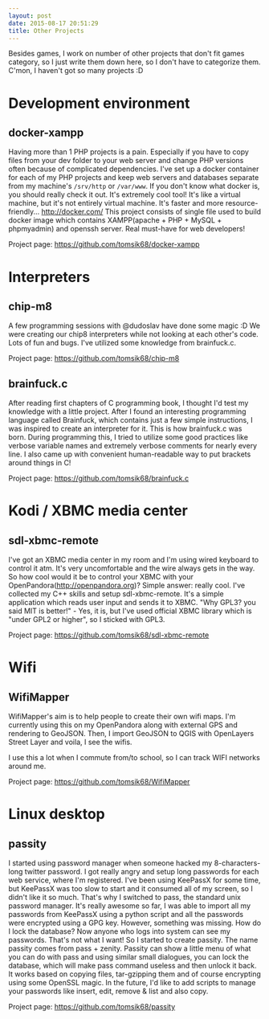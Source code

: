 ```yaml
---
layout: post
date: 2015-08-17 20:51:29
title: Other Projects
---
```


Besides games, I work on number of other projects that don't fit games category, so I just write them down here, so I don't have to categorize them. C'mon, I haven't got so many projects :D

# Development environment

## docker-xampp

Having more than 1 PHP projects is a pain. Especially if you have to copy files from your dev folder to your web server and change PHP versions often because of complicated dependencies.
I've set up a docker container for each of my PHP projects and keep web servers and databases separate from my machine's `/srv/http` or `/var/www`.
If you don't know what docker is, you should really check it out. It's extremely cool tool! It's like a virtual machine, but it's not entirely virtual machine. It's faster and more resource-friendly... http://docker.com/
This project consists of single file used to build docker image which contains XAMPP(apache + PHP + MySQL + phpmyadmin) and openssh server. Real must-have for web developers!

Project page: https://github.com/tomsik68/docker-xampp


# Interpreters

## chip-m8

A few programming sessions with @dudoslav have done some magic :D We were creating our chip8 interpreters while not looking at each other's code. 
Lots of fun and bugs. I've utilized some knowledge from brainfuck.c.

Project page: https://github.com/tomsik68/chip-m8

## brainfuck.c

After reading first chapters of C programming book, I thought I'd test my knowledge with a little project. 
After I found an interesting programming language called Brainfuck, which contains just a few simple instructions, I was inspired to create an interpreter for it.
This is how brainfuck.c was born. During programming this, I tried to utilize some good practices like verbose variable names and extremely verbose comments for nearly every line.
I also came up with convenient human-readable way to put brackets around things in C!

Project page: https://github.com/tomsik68/brainfuck.c

# Kodi / XBMC media center

## sdl-xbmc-remote

I've got an XBMC media center in my room and I'm using wired keyboard to control it atm.
It's very uncomfortable and the wire always gets in the way. So how cool would it be to control your XBMC with your OpenPandora(http://openpandora.org)?
Simple answer: really cool. I've collected my C++ skills and setup sdl-xbmc-remote. 
It's a simple application which reads user input and sends it to XBMC.
"Why GPL3? you said MIT is better!" - Yes, it is, but I've used official XBMC library which is "under GPL2 or higher", so I sticked with GPL3. 

Project page: https://github.com/tomsik68/sdl-xbmc-remote

# Wifi

## WifiMapper

WifiMapper's aim is to help people to create their own wifi maps. I'm currently using this on my OpenPandora along with external GPS and rendering to GeoJSON. Then, I import GeoJSON to QGIS with OpenLayers Street Layer and voila, I see the wifis. 

I use this a lot when I commute from/to school, so I can track WIFI networks around me.

Project page: https://github.com/tomsik68/WifiMapper

# Linux desktop

## passity

I started using password manager when someone hacked my 8-characters-long twitter password. I got really angry and setup long passwords for each web service, where I'm registered. I've been using KeePassX for some time, but KeePassX was too slow to start and it consumed all of my screen, so I didn't like it so much.
That's why I switched to pass, the standard unix password manager. It's really awesome so far, I was able to import all my passwords from KeePassX using a python script and all the passwords were encrypted using a GPG key. However, something was missing. How do I lock the database? Now anyone who logs into system can see my passwords. That's not what I want!
So I started to create passity. The name passity comes from pass + zenity. Passity can show a little menu of what you can do with pass and using similar small dialogues, you can lock the database, which will make pass command useless and then unlock it back. It works based on copying files, tar-gzipping them and of course encrypting using some OpenSSL magic.
In the future, I'd like to add scripts to manage your passwords like insert, edit, remove & list and also copy.

Project page: https://github.com/tomsik68/passity
